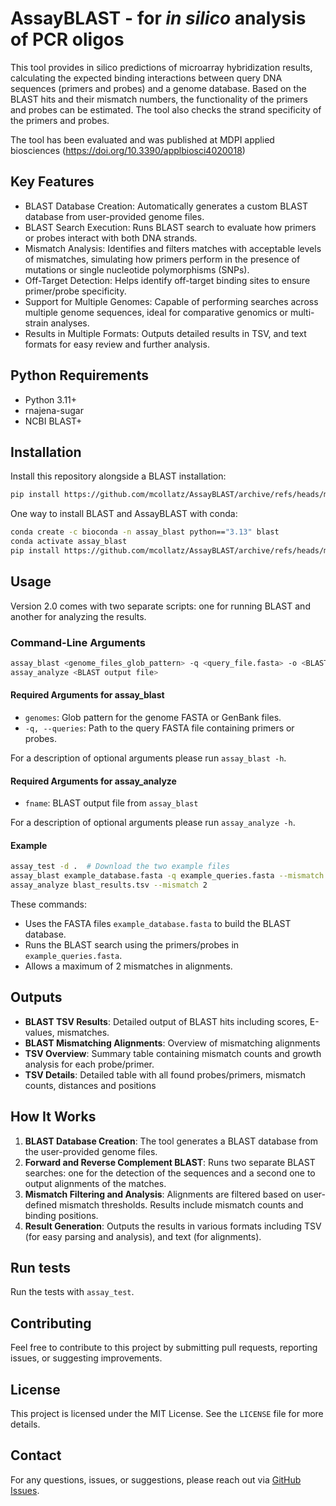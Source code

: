 # AssayBLAST - for *in silico* analysis of PCR oligos

This tool provides in silico predictions of microarray hybridization results, calculating the expected binding interactions between query DNA sequences (primers and probes) and a genome database. Based on the BLAST hits and their mismatch numbers, the functionality of the primers and probes can be estimated. The tool also checks the strand specificity of the primers and probes.

The tool has been evaluated and was published at MDPI applied biosciences (https://doi.org/10.3390/applbiosci4020018)


## Key Features
- BLAST Database Creation: Automatically generates a custom BLAST database from user-provided genome files.
- BLAST Search Execution: Runs BLAST search to evaluate how primers or probes interact with both DNA strands.
- Mismatch Analysis: Identifies and filters matches with acceptable levels of mismatches, simulating how primers perform in the presence of mutations or single nucleotide polymorphisms (SNPs).
- Off-Target Detection: Helps identify off-target binding sites to ensure primer/probe specificity.
- Support for Multiple Genomes: Capable of performing searches across multiple genome sequences, ideal for comparative genomics or multi-strain analyses.
- Results in Multiple Formats: Outputs detailed results in TSV, and text formats for easy review and further analysis.

## Python Requirements
- Python 3.11+
- rnajena-sugar
- NCBI BLAST+

## Installation

Install this repository alongside a BLAST installation:

```bash
pip install https://github.com/mcollatz/AssayBLAST/archive/refs/heads/main.zip
```

One way to install BLAST and AssayBLAST with conda:

```bash
conda create -c bioconda -n assay_blast python=="3.13" blast
conda activate assay_blast
pip install https://github.com/mcollatz/AssayBLAST/archive/refs/heads/main.zip
```


## Usage
Version 2.0 comes with two separate scripts: one for running BLAST and another for analyzing the results.

### Command-Line Arguments

```bash
assay_blast <genome_files_glob_pattern> -q <query_file.fasta> -o <BLAST output file> [options]
assay_analyze <BLAST output file>
```
#### Required Arguments for assay_blast
- `genomes`: Glob pattern for the genome FASTA or GenBank files.
- `-q, --queries`: Path to the query FASTA file containing primers or probes.

For a description of optional arguments please run `assay_blast -h`.

#### Required Arguments for assay_analyze

- `fname`: BLAST output file from `assay_blast`

For a description of optional arguments please run `assay_analyze -h`.

#### Example

```bash
assay_test -d .  # Download the two example files
assay_blast example_database.fasta -q example_queries.fasta --mismatch 2
assay_analyze blast_results.tsv --mismatch 2
```

These commands:
- Uses the FASTA files `example_database.fasta` to build the BLAST database.
- Runs the BLAST search using the primers/probes in `example_queries.fasta`.
- Allows a maximum of 2 mismatches in alignments.


## Outputs
- **BLAST TSV Results**: Detailed output of BLAST hits including scores, E-values, mismatches.
- **BLAST Mismatching Alignments**: Overview of mismatching alignments
- **TSV Overview**: Summary table containing mismatch counts and growth analysis for each probe/primer.
- **TSV Details**: Detailed table with all found probes/primers, mismatch counts, distances and positions

## How It Works
1. **BLAST Database Creation**: The tool generates a BLAST database from the user-provided genome files.
2. **Forward and Reverse Complement BLAST**: Runs two separate BLAST searches: one for the detection of the sequences and a second one to output alignments of the matches.
3. **Mismatch Filtering and Analysis**: Alignments are filtered based on user-defined mismatch thresholds. Results include mismatch counts and binding positions.
4. **Result Generation**: Outputs the results in various formats including TSV (for easy parsing and analysis), and text (for alignments).

## Run tests

Run the tests with `assay_test`.

## Contributing
Feel free to contribute to this project by submitting pull requests, reporting issues, or suggesting improvements.

## License
This project is licensed under the MIT License. See the `LICENSE` file for more details.

## Contact
For any questions, issues, or suggestions, please reach out via [GitHub Issues](https://github.com/mcollatz/AssayBLAST/issues).
